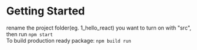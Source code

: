 # Getting Started
rename the project folder(eg. 1_hello_react) you want to turn on with "src", then run `npm start`\
To build production ready package: `npm build run`